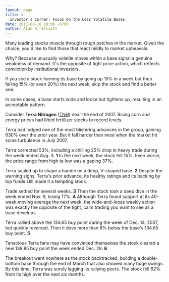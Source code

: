```yaml
---
layout: page
title: >-
  Investor's Corner: Focus On the Less Volatile Bases
date: 2011-08-18 18:06 -0700
author: Alan R. Elliott
---
```





Many leading stocks muscle through rough patches in the market. Given the choice, you'd like to find those that react mildly to market upheavals.

  

Why? Because unusually volatile moves within a base signal a genuine weakness of demand. It's the opposite of tight price action, which reflects conviction by institutional investors.

  

If you see a stock forming its base by going up 15% in a week but then falling 15% (or even 20%) the next week, skip the stock and find a better one.

  

In some cases, a base starts wide and loose but tightens up, resulting in an acceptable pattern.

  

Consider **Terra Nitrogen** ([TNH](https://research.investors.com/quote.aspx?symbol=TNH)) near the end of 2007. Rising corn and energy prices had lifted fertilizer stocks to record levels.

  

Terra had lodged one of the most blistering advances in the group, gaining 630% over the prior year. But it fell harder than most when the market hit some turbulence in July 2007.

  

Terra corrected 53%, including a chilling 25% drop in heavy trade during the week ended Aug. 3. **1** In the next week, the stock fell 15%. Even worse, the price range from high to low was a gaping 37%.

  

Terra scaled up to shape a handle on a deep, V-shaped base. **2** Despite the warning signs, Terra's prior advance, its healthy ratings and its backing by top funds still made it a tempting stock.

  

Trade settled for several weeks. **3** Then the stock took a deep dive in the week ended Nov. 9, losing 17%. **4** Although Terra found support at its 40-week moving average the next week, the wide-and-loose weekly action was exactly the opposite of the tight, calm trading you want to see as a base develops.

  

Terra rallied above the 134.65 buy point during the week of Dec. 14, 2007, but quickly reversed. Then it dove more than 8% below the base's 134.65 buy point. **5**

  

Tenacious Terra fans may have convinced themselves the stock cleared a new 139.85 buy point the week ended Dec. 28. **6**

  

The breakout went nowhere as the stock backtracked, building a double-bottom base through the end of March that also showed many huge swings. By this time, Terra was sorely lagging its rallying peers. The stock fell 62% from its high over the next six months.




